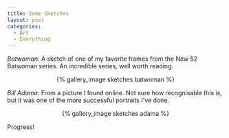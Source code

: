```yaml
---
title: Some Sketches
layout: post
categories:
  - Art
  - Everything
---
```


*Batwoman*: A sketch of one of my favorite frames from the New 52 Batwoman series. An incredible series, well worth reading.

<center>{% gallery_image sketches batwoman %}</center>

*Bill Adama*: From a picture I found online. Not sure how recognisable this is, but it was one of the more successful portraits I've done.

<center>{% gallery_image sketches adama %}</center>

Progress!